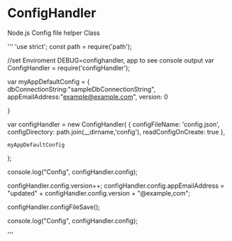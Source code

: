 # ConfigHandler 
 Node.js Config file helper Class

 '''
'use strict';
const path = require('path');

//set Enviroment DEBUG=confighandler, app to see console output
var ConfigHandler = require('configHandler');
    

var myAppDefaultConfig = {
    dbConnectionString:"sampleDbConnectionString",
    appEmailAddress:"example@example.com",
    version: 0

}


var configHandler = new ConfigHandler(
    {
        configFileName: 'config.json',
        configDirectory: path.join(__dirname,'config'),
        readConfigOnCreate: true
    },

    myAppDefaultConfig
);

console.log("Config", configHandler.config);

configHandler.config.version++;
configHandler.config.appEmailAddress = "updated" + configHandler.config.version + "@example,com";

configHandler.configFileSave();

console.log("Config", configHandler.config);

 '''

